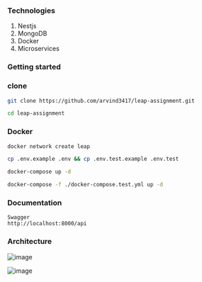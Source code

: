 
### Technologies
1) Nestjs
2) MongoDB
3) Docker
4) Microservices


### Getting started




### clone
```bash
git clone https://github.com/arvind3417/leap-assignment.git
```
```bash
cd leap-assignment
```



### Docker
```bash
docker network create leap
```

```bash
cp .env.example .env && cp .env.test.example .env.test
```

```bash
docker-compose up -d
```

```bash
docker-compose -f ./docker-compose.test.yml up -d
```
### Documentation

```
Swagger
http://localhost:8000/api
```

### Architecture
![image](https://github.com/arvind3417/leap-assignment/assets/91880276/d22443a5-7d18-4be8-adc0-7148c09df8eb)

![image](https://github.com/arvind3417/leap-assignment/assets/91880276/af7cefcb-a8d4-42d5-8792-a2665b24569d)



